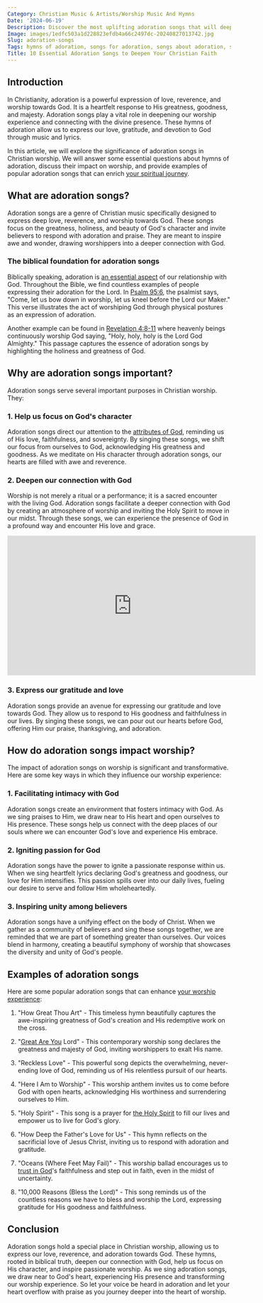 ```yaml
---
Category: Christian Music & Artists/Worship Music And Hymns
Date: '2024-06-19'
Description: Discover the most uplifting adoration songs that will deepen your connection with God. From powerful hymns to contemporary worship songs, explore a collection of heartfelt melodies that express love and devotion towards the Divine.
Image: images/1edfc503a1d228823efdb4a66c2497dc-20240827013742.jpg
Slug: adoration-songs
Tags: hymns of adoration, songs for adoration, songs about adoration, songs of adoration, songs about worshipping god, adoration songs
Title: 10 Essential Adoration Songs to Deepen Your Christian Faith
---
```


## Introduction

In Christianity, adoration is a powerful expression of love, reverence, and worship towards God. It is a heartfelt response to His greatness, goodness, and majesty. Adoration songs play a vital role in deepening our worship experience and connecting with the divine presence. These hymns of adoration allow us to express our love, gratitude, and devotion to God through music and lyrics.

In this article, we will explore the significance of adoration songs in Christian worship. We will answer some essential questions about hymns of adoration, discuss their impact on worship, and provide examples of popular adoration songs that can enrich [your spiritual journey](/unveiling-the-mystery-holy-spirits-transformative-work-christian-life).

## What are adoration songs?

Adoration songs are a genre of Christian music specifically designed to express deep love, reverence, and worship towards God. These songs focus on the greatness, holiness, and beauty of God's character and invite believers to respond with adoration and praise. They are meant to inspire awe and wonder, drawing worshippers into a deeper connection with God.

### The biblical foundation for adoration songs

Biblically speaking, adoration is [an essential aspect](/prayer-life) of our relationship with God. Throughout the Bible, we find countless examples of people expressing their adoration for the Lord. In [Psalm 95:6](https://www.bibleref.com/Psalm/95/Psalm-95-6.html), the psalmist says, "Come, let us bow down in worship, let us kneel before the Lord our Maker." This verse illustrates the act of worshiping God through physical postures as an expression of adoration.

Another example can be found in [Revelation 4:8-11](https://www.bibleref.com/Revelation/4/Revelation-4-8.html) where heavenly beings continuously worship God saying, "Holy, holy, holy is the Lord God Almighty." This passage captures the essence of adoration songs by highlighting the holiness and greatness of God.

## Why are adoration songs important?

Adoration songs serve several important purposes in Christian worship. They:

### 1. Help us focus on God's character

Adoration songs direct our attention to the [attributes of God](/unveiling-the-mystery-holy-spirits-transformative-work-christian-life), reminding us of His love, faithfulness, and sovereignty. By singing these songs, we shift our focus from ourselves to God, acknowledging His greatness and goodness. As we meditate on His character through adoration songs, our hearts are filled with awe and reverence.

### 2. Deepen our connection with God

Worship is not merely a ritual or a performance; it is a sacred encounter with the living God. Adoration songs facilitate a deeper connection with God by creating an atmosphere of worship and inviting the Holy Spirit to move in our midst. Through these songs, we can experience the presence of God in a profound way and encounter His love and grace.


<iframe width="560" height="315" src="https://www.youtube.com/embed/UDBvIj4-xeI" frameborder="0" allow="autoplay; encrypted-media" allowfullscreen></iframe>


### 3. Express our gratitude and love

Adoration songs provide an avenue for expressing our gratitude and love towards God. They allow us to respond to His goodness and faithfulness in our lives. By singing these songs, we can pour out our hearts before God, offering Him our praise, thanksgiving, and adoration.

## How do adoration songs impact worship?

The impact of adoration songs on worship is significant and transformative. Here are some key ways in which they influence our worship experience:

### 1. Facilitating intimacy with God

Adoration songs create an environment that fosters intimacy with God. As we sing praises to Him, we draw near to His heart and open ourselves to His presence. These songs help us connect with the deep places of our souls where we can encounter God's love and experience His embrace.

### 2. Igniting passion for God

Adoration songs have the power to ignite a passionate response within us. When we sing heartfelt lyrics declaring God's greatness and goodness, our love for Him intensifies. This passion spills over into our daily lives, fueling our desire to serve and follow Him wholeheartedly.

### 3. Inspiring unity among believers

Adoration songs have a unifying effect on the body of Christ. When we gather as a community of believers and sing these songs together, we are reminded that we are part of something greater than ourselves. Our voices blend in harmony, creating a beautiful symphony of worship that showcases the diversity and unity of God's people.

## Examples of adoration songs

Here are some popular adoration songs that can enhance [your worship experience](/acoustic-guitar-worship-songs):

1. "How Great Thou Art" - This timeless hymn beautifully captures the awe-inspiring greatness of God's creation and His redemptive work on the cross.

2. "[Great Are You](/songs-about-prayer) Lord" - This contemporary worship song declares the greatness and majesty of God, inviting worshippers to exalt His name.

3. "Reckless Love" - This powerful song depicts the overwhelming, never-ending love of God, reminding us of His relentless pursuit of our hearts.

4. "Here I Am to Worship" - This worship anthem invites us to come before God with open hearts, acknowledging His worthiness and surrendering ourselves to Him.

5. "Holy Spirit" - This song is a prayer for [the Holy Spirit](/discover-the-12-appearances-of-jesus-after-his-resurrection-a-comprehensive-guide-for-christian-readers) to fill our lives and empower us to live for God's glory.

6. "How Deep the Father's Love for Us" - This hymn reflects on the sacrificial love of Jesus Christ, inviting us to respond with adoration and gratitude.

7. "Oceans (Where Feet May Fail)" - This worship ballad encourages us to [trust in God](/transformative-power-of-christian-prayer-comprehensive-guide)'s faithfulness and step out in faith, even in the midst of uncertainty.

8. "10,000 Reasons (Bless the Lord)" - This song reminds us of the countless reasons we have to bless and worship the Lord, expressing gratitude for His goodness and faithfulness.

## Conclusion

Adoration songs hold a special place in Christian worship, allowing us to express our love, reverence, and adoration towards God. These hymns, rooted in biblical truth, deepen our connection with God, help us focus on His character, and inspire passionate worship. As we sing adoration songs, we draw near to God's heart, experiencing His presence and transforming our worship experience. So let your voice be heard in adoration and let your heart overflow with praise as you journey deeper into the heart of worship.